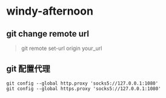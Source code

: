 # windy-afternoon

## git change remote url

> git remote set-url origin your_url


## git 配置代理

```shell
git config --global http.proxy 'socks5://127.0.0.1:1080' 
git config --global https.proxy 'socks5://127.0.0.1:1080'
```
